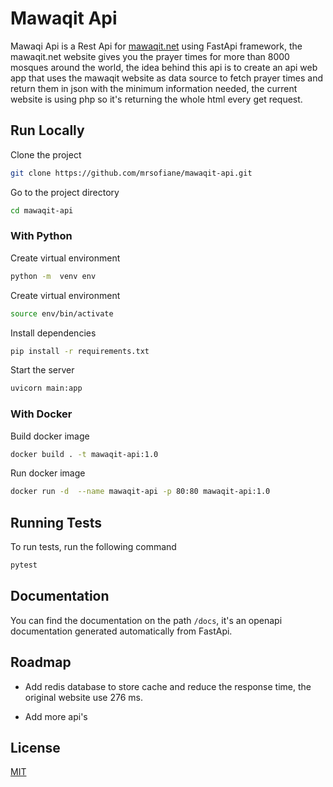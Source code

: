 
# Mawaqit Api

Mawaqi Api is a Rest Api for [mawaqit.net](https://mawaqit.net) using FastApi framework,
the mawaqit.net website gives you the prayer times for more than 8000 mosques around the world,
the idea behind this api is to create an api web app that uses the mawaqit website as data source
to fetch prayer times and return them in json with the minimum information needed,
the current website is using php so it's returning the whole html every get request.



## Run Locally

Clone the project

```bash
git clone https://github.com/mrsofiane/mawaqit-api.git
```

Go to the project directory

```bash
cd mawaqit-api
```

### With Python

Create virtual environment

```bash
python -m  venv env
```

Create virtual environment

```bash
source env/bin/activate
```

Install dependencies

```bash
pip install -r requirements.txt
```

Start the server

```bash
uvicorn main:app
```

### With Docker

Build docker image

```bash
docker build . -t mawaqit-api:1.0
```

Run docker image

```bash
docker run -d  --name mawaqit-api -p 80:80 mawaqit-api:1.0
```
## Running Tests

To run tests, run the following command

```bash
pytest
```


## Documentation

You can find the documentation on the path `/docs`,
it's an openapi documentation generated automatically from FastApi.

## Roadmap

- Add redis database to store cache and reduce the response time, the original website use 276 ms.

- Add more api's


## License

[MIT](https://github.com/mrsofiane/mawaqit-api/blob/main/LICENSE.md)

